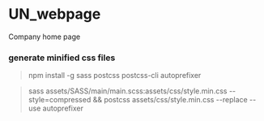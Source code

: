 # UN_webpage
Company home page


### generate minified css files
>npm install -g sass postcss postcss-cli autoprefixer

>sass assets/SASS/main/main.scss:assets/css/style.min.css --style=compressed && postcss assets/css/style.min.css --replace --use autoprefixer